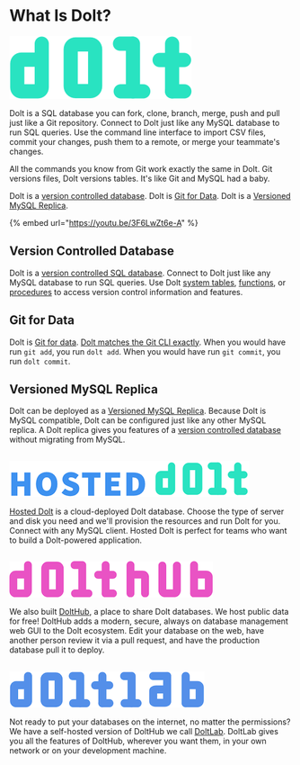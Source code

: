 # What Is Dolt?

![](.gitbook/assets/dolt-logo.png)

Dolt is a SQL database you can fork, clone, branch, merge, push and pull just like a Git repository. Connect to Dolt just like any MySQL database to run SQL queries. Use the command line interface to import CSV files, commit your changes, push them to a remote, or merge your teammate's changes.

All the commands you know from Git work exactly the same in Dolt. Git versions files, Dolt versions tables. It's like Git and MySQL had a baby.

Dolt is a [version controlled database](https://www.dolthub.com/blog/2021-09-17-database-version-control/). Dolt is [Git for Data](https://www.dolthub.com/blog/2020-03-06-so-you-want-git-for-data/). Dolt is a [Versioned MySQL Replica](https://www.dolthub.com/blog/2023-02-17-binlog-replication-preview/).

{% embed url="https://youtu.be/3F6LwZt6e-A" %}

## Version Controlled Database

Dolt is a [version controlled SQL database](https://www.dolthub.com/blog/2021-09-17-database-version-control/). Connect to Dolt just like any MySQL database to run SQL queries. Use Dolt [system tables](sql-reference/version-control/dolt-system-tables.md), [functions](sql-reference/version-control/dolt-sql-functions.md), or [procedures](sql-reference/version-control/dolt-sql-procedures.md) to access version control information and features.

## Git for Data

Dolt is [Git for data](https://www.dolthub.com/blog/2020-03-06-so-you-want-git-for-data/). [Dolt matches the Git CLI exactly](cli-reference/cli.md). When you would have run `git add`, you run `dolt add`. When you would have run `git commit`, you run `dolt commit`.

## Versioned MySQL Replica

Dolt can be deployed as a [Versioned MySQL Replica](https://www.dolthub.com/blog/2023-03-15-getting-started-versioned-mysql-replica/). Because Dolt is MySQL compatible, Dolt can be configured just like any other MySQL replica. A Dolt replica gives you features of a [version controlled database](https://www.dolthub.com/blog/2021-09-17-database-version-control/) without migrating from MySQL.

##

![](.gitbook/assets/hosted-logo.png)

[Hosted Dolt](https://hosted.doltdb.com) is a cloud-deployed Dolt database. Choose the type of server and disk you need and we'll provision the resources and run Dolt for you. Connect with any MySQL client. Hosted Dolt is perfect for teams who want to build a Dolt-powered application.

##

![](.gitbook/assets/dolthub-logo.png)

We also built [DoltHub](https://www.dolthub.com), a place to share Dolt databases. We host public data for free! DoltHub adds a modern, secure, always on database management web GUI to the Dolt ecosystem. Edit your database on the web, have another person review it via a pull request, and have the production database pull it to deploy.

##

![](.gitbook/assets/doltlab-logo.png)

Not ready to put your databases on the internet, no matter the permissions? We have a self-hosted version of DoltHub we call [DoltLab](https://www.doltlab.com). DoltLab gives you all the features of DoltHub, wherever you want them, in your own network or on your development machine.
